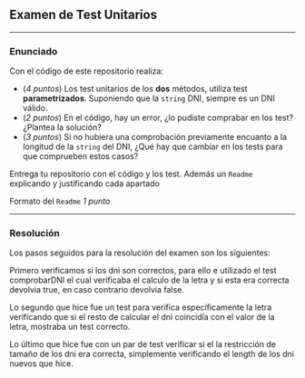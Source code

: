 ## Examen de Test Unitarios

---

### Enunciado

Con el código de este repositorio realiza:

- (*4 puntos*) Los test unitarios de los **dos** métodos, utiliza test **parametrizados**. Suponiendo que la `string` DNI, siempre es un DNI válido.
- (*2 puntos*) En el código, hay un error, ¿lo pudiste comprabar en los test? ¿Plantea la solución?
- (*3 puntos*) Si no hubiera una comprobación previamente encuanto a la longitud de la `string` del DNI, ¿Qué hay que cambiar en los tests para que comprueben estos casos?

Entrega tu repositorio con el código y los test. Además un `Readme` explicando y justificando cada apartado

Formato del `Readme` *1 punto*

---

### Resolución

Los pasos seguidos para la resolución del examen son los siguientes:

Primero verificamos si los dni son correctos, para ello e utilizado el test comprobarDNI el cual verificaba el calculo de la letra y si esta era correcta devolvia true, en caso contrario devolvia false.

Lo segundo que hice fue un test para verifica específicamente la letra verificando que si el resto de calcular el dni coincidía con el valor de la letra, mostraba un test correcto.

Lo último que hice fue con un par de test verificar si el la restricción de tamaño de los dni era correcta, simplemente verificando el length de los dni nuevos que hice.